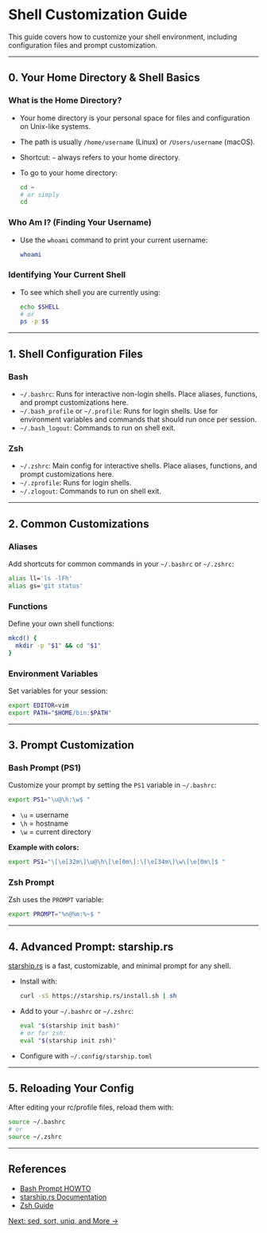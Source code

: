 # Shell Customization Guide

This guide covers how to customize your shell environment, including configuration files and prompt customization.


---

## 0. Your Home Directory & Shell Basics

### What is the Home Directory?

- Your home directory is your personal space for files and configuration on Unix-like systems.
- The path is usually `/home/username` (Linux) or `/Users/username` (macOS).
- Shortcut: `~` always refers to your home directory.
- To go to your home directory:

  ```sh
  cd ~
  # or simply
  cd
  ```

### Who Am I? (Finding Your Username)

- Use the `whoami` command to print your current username:

  ```sh
  whoami
  ```

### Identifying Your Current Shell

- To see which shell you are currently using:

  ```sh
  echo $SHELL
  # or
  ps -p $$
  ```

---

## 1. Shell Configuration Files

### Bash

- `~/.bashrc`: Runs for interactive non-login shells. Place aliases, functions, and prompt customizations here.
- `~/.bash_profile` or `~/.profile`: Runs for login shells. Use for environment variables and commands that should run once per session.
- `~/.bash_logout`: Commands to run on shell exit.

### Zsh

- `~/.zshrc`: Main config for interactive shells. Place aliases, functions, and prompt customizations here.
- `~/.zprofile`: Runs for login shells.
- `~/.zlogout`: Commands to run on shell exit.

---

## 2. Common Customizations

### Aliases

Add shortcuts for common commands in your `~/.bashrc` or `~/.zshrc`:

```sh
alias ll='ls -lFh'
alias gs='git status'
```

### Functions

Define your own shell functions:

```sh
mkcd() {
  mkdir -p "$1" && cd "$1"
}
```

### Environment Variables

Set variables for your session:

```sh
export EDITOR=vim
export PATH="$HOME/bin:$PATH"
```

---

## 3. Prompt Customization

### Bash Prompt (PS1)

Customize your prompt by setting the `PS1` variable in `~/.bashrc`:

```sh
export PS1="\u@\h:\w$ "
```

- `\u` = username
- `\h` = hostname
- `\w` = current directory

**Example with colors:**

```sh
export PS1="\[\e[32m\]\u@\h\[\e[0m\]:\[\e[34m\]\w\[\e[0m\]$ "
```

### Zsh Prompt

Zsh uses the `PROMPT` variable:

```sh
export PROMPT="%n@%m:%~$ "
```

---

## 4. Advanced Prompt: starship.rs

[starship.rs](https://starship.rs/) is a fast, customizable, and minimal prompt for any shell.

- Install with:

  ```sh
  curl -sS https://starship.rs/install.sh | sh
  ```

- Add to your `~/.bashrc` or `~/.zshrc`:

  ```sh
  eval "$(starship init bash)"
  # or for zsh:
  eval "$(starship init zsh)"
  ```

- Configure with `~/.config/starship.toml`

---

## 5. Reloading Your Config

After editing your rc/profile files, reload them with:

```sh
source ~/.bashrc
# or
source ~/.zshrc
```

---

## References

- [Bash Prompt HOWTO](https://tldp.org/HOWTO/Bash-Prompt-HOWTO/)
- [starship.rs Documentation](https://starship.rs/)
- [Zsh Guide](https://zsh.sourceforge.io/Guide/zshguide.html)

[Next: sed, sort, uniq, and More →](tools_sed.md)
